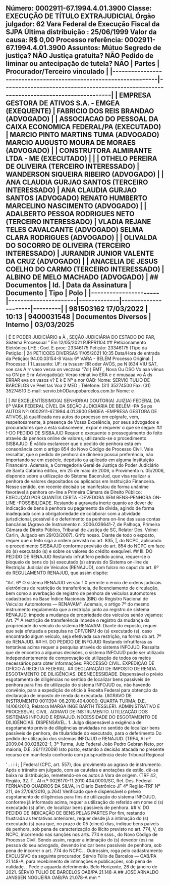 ## Número: 0002911-67.1994.4.01.3900 Classe: EXECUÇÃO DE TÍTULO EXTRAJUDICIAL Órgão julgador: 62 Vara Federal de Execução Fiscal da SJPA Última distribuição : 25/06/1999 Valor da causa: R$ 0,00 Processo referência: 0002911-67.1994.4.01.3900 Assuntos: Mútuo Segredo de justiça? NÃO Justiça gratuita? NÃO Pedido de liminar ou antecipação de tutela? NÃO | Partes | Procurador/Terceiro vinculado | |-----------------------------------------------------------------|--------------------------------------------------------------------------------------| | EMPRESA GESTORA DE ATIVOS S.A. - EMGEA (EXEQUENTE) | FABRICIO DOS REIS BRANDAO (ADVOGADO) | | ASSOCIACAO DO PESSOAL DA CAIXA ECONOMICA FEDERAL/PA (EXECUTADO) | MARCIO PINTO MARTINS TUMA (ADVOGADO) MARCIO AUGUSTO MOURA DE MORAES (ADVOGADO) | | CONSTRUTORA ALMIRANTE LTDA - ME (EXECUTADO) | | | OTHELO PEREIRA DE OLIVEIRA (TERCEIRO INTERESSADO) | WANDERSON SIQUEIRA RIBEIRO (ADVOGADO) | | ANA CLAUDIA GURJAO SANTOS (TERCEIRO INTERESSADO) | ANA CLAUDIA GURJAO SANTOS (ADVOGADO) RENATO HUMBERTO MARCELINO NASCIMENTO (ADVOGADO) | | ADALBERTO PESSOA RODRIGUES NETO (TERCEIRO INTERESSADO) | VLADIA REJANE TELES CAVALCANTE (ADVOGADO) SELMA CLARA RODRIGUES (ADVOGADO) | | OLIVALDA DO SOCORRO DE OLIVEIRA (TERCEIRO INTERESSADO) | JURANDIR JUNIOR VALENTE DA CRUZ (ADVOGADO) | | ANACELIA DE JESUS COELHO DO CARMO (TERCEIRO INTERESSADO) | ALBINO DE MELO MACHADO (ADVOGADO) | ## Documentos | Id. | Data da Assinatura | Documento | Tipo | Polo | |----------------------|----------------------|-------------|---------------------|---------| | 981503162 17/03/2022 | 10:13 | 9400031548 | Documentos Diversos | Interno | 03/03/2025

| É E PODER JUDICIÁRIO a À , SEÇÃO JUDICIÁRIA DO ESTADO DO PAR, Sistema Processual ” Em 12/05/2021 PJRPR1104 ## Peticionamento Eletrônico LHE ; Cod. E-proc: 23346175 Petição: 23346175 (Tipo da Petição: | 24 PETICOES DIVERSAS 11/05/2021 10:35 Data/Hora de entrada da Petição: 94.00.03154-8 Vara: 6º VARA - BELÉM Processo Original: | Processo: Í 1 Lassunto: UF: ra tvsusnr RR oder AVÓS, pe N [634 VIU SAT, soe cas A rr vaso vesva on veczasa “7d ) EMT , Nova Ou DSO Vo aaa vênus va ON pe E nr Advogado(a): Verao reinat ivo ERA e e nmusaaa vo À ds ERRAR eva on vasos v? E k E Nº a nor OAB: Nome: SERVIO TULIO DE BARCELOS vv Peel tas Voa 2 MED ; Telefone: (31) 35274500 Fax: (31) 35274510 E-mail: servio.bhODarupobarcelos.com.br Nome: e

| | ## EXCELENTÍSSIMO(A) SENHOR(A) DOUTOR(A) JUIZ(A) FEDERAL DA 6º VARA FEDERAL CÍVEL DA SEÇÃO JUDICIÁRIA DE BELÉM -PA Se ps AUTOS Nº: 0002911-67.1994.4.01.3900 EMGEA -EMPRESA GESTORA DE ATIVOS, já qualificada nos autos do processo em epígrafe, vem, respeitosamente, à presença de Vossa Excelência, por seus advogados e procuradores que a esta subscrevem, expor e requerer o que se segue: ## !-DO PEDIDO DE SISBAJUD Requer o exequente o prosseguimento do feito através da penhora online de valores, utilizando-se o procedimento SISBAJUD. É válido esclarecer que o pedido de penhora está em consonância com o artigo 854 do Novo Código de Processo Civil. Vale ressaltar, que o pedido de penhora de dinheiro possui preferência, não importando se em espécie, depósito ou aplicado em alguma Instituição Financeira. Ademais, a Corregedoria Geral de Justiça do Poder Judiciário de Santa Catarina editou, em 25 de maio de 2006, o Provimento n. 05/2006, dispondo sobre a utilização do Sistema BacenJud, que visa realizar a penhora de valores depositados ou aplicados em Instituição Financeira. Nesse sentido, em recente decisão se manifestou de forma unânime favorável à penhora on-line a Primeira Câmara de Direito Público: EXECUÇÃO POR QUANTIA CERTA -DEVEDORA SEM BENS-PENHORA ON-LINE -POSSIBILIDADE. Restando a agravada inerte quanto ao dever de indicação de bens à penhora ou pagamento da dívida, agindo de forma inadequada com a obrigatoriedade de colaborar com a atividade jurisdicional, possível é o deferimento da penhora on-line das suas contas bancárias.(Agravo de Instrumento n. 2006.026641-7, de Palhoça, Primeira Câmara de Direito Público, Tribunal de Justiça de SC, Relator Des. Volnei Carlin, Julgado em 29/03/2007). Grifo nosso. Diante de todo o exposto, requer que o feito siga a ordem prevista no art. 835, |, do NCPC, aplicando o procedimento SISBAJUD conforme previsão do art. 854 do NCPC em face do (s) executado (s) e sobre os valores do crédito exequível. ## Ill. DO PEDIDO DE RENAJUD Restando infrutífero pedido acima, requer-se o bloqueio de bens do (s) executado (s) através do Sistema on-line de Restrição Judicial de Veículos (RENAJUD), com fulcro no caput do art. 6º do REGULAMENTO RENAJUD, que assim dispõe:

"Art. 6º O sistema RENAJUD versão 1.0 permite o envio de ordens judiciais eletrônicas de restrição de transferência, de licenciamento de circulação, bem como a averbação de registro de penhora de veículos automotores cadastrados na Base Índice Nacionais (BIN) do Registro Nacional de Veículos Automotores — RENAVAM". Ademais, o artigo 7º do mesmo instrumento regulamenta que a restrição junto ao registro de sistema RENAJUD, impede a mudança de propriedade dos veículos senão vejamos: Art. 7º A restrição de transferência impede o registro da mudança da propriedade do veículo do sistema RENAVAM. Diante do exposto, requer que seja efetuada a pesquisa no CPF/CNPJ do (s) executado (s), caso encontrado algum veículo, seja efetivada sua restrição, na forma do art. 7º do RENAJUD. ## HI. DO PEDIDO DE INFOJUD Restando infrutíferas as tentativas acima requer a pesquisa através do sistema INFOJUD. Ressalta que de encontro a algumas decisões, o sistema INFOJUD pode ser utilizado independentemente de comprovação de utilização de todos os meios necessários para obter informações: PROCESSO CIVIL. EXPEDIÇÃO DE OFÍCIO À RECEITA FEDERAL. ## DECLARAÇÃO DE IMPOSTO DE RENDA. ESGOTAMENTO DE DILIGÊNCIAS. DESNECESSIDADE. Dispensável o prévio esgotamento de diligências no sentido de localizar bens passíveis de penhora para fins de utilização do sistema INFOJUD ou, não havendo convênio, para a expedição de ofício à Receita Federal para obtenção da declaração de imposto de renda da executada. (AGRAVO DE INSTRUMENTO 0011394-06.2010.404.0000; QUARTA TURMA; D.E. 14/06/2010; Relatora MARGA INGE BARTH TESSLER). ADMINISTRATIVO E PROCESSUAL CIVIL. AGRAVO DE INSTRUMENTO. UTILIZAÇÃO DOS SISTEMAS INFOJUD E RENAJUD. NECESSIDADE DO ESGOTAMENTO DE DILIGÊNCIAS. DISPENSÁVEL. 1. Julgo dispensável a exigência de esgotamento prévio de diligências envidadas no sentido de localizar bens passíveis de penhora, de titularidade do executado, para o deferimento Do pedido de utilização dos sistemas INFOJUD e RENAJUD. (TRF4, AI nº 2009.04.00.028202-1, 3º Turma, Juiz Federal João Pedro Gebran Neto, por maioria, D.E. 26/11/2009) Isto posto, estando a decisão atacada no presente recurso em manifesto confronto com jurisprudência deste Tribunal Regional

' . : i í ; | Federal (CPC, art. 557), dou provimento ao agravo de instrumento. Após o trânsito em julgado, com as cautelas e anotações de estilo, dê-se baixa na distribuição, remetendo-se os autos à Vara de origem. (TRF 42, Região, 32. T., Al n.º 0026170-11.2010.404.0000/SC, Rel. Des. Federal FERNANDO QUADROS DA SILVA, in Diário Eletrônico JF 4º Região-TRF Nº 211, de 27/09/2010, p.264) Verificado que é dispensável o prévio esgotamento de diligências para fins de utilização do sistema INFOJUD, conforme já informado acima, requer a utilização do referido em nome d (s) executado (s) afim, de localizar bens passiveis de penhora. ## V. DO PEDIDO DE INDICAÇÃO DE BENS PELAS PARTES Por fim, restando frustrada as tentativas anteriores, requer desde já a intimação do (s) executado (s) para que, no prazo de 05 (cinco) dias, indique bens paíveis de penhora, sob pena de caracterização do ilícito previsto no art. 774, V, do NCPC, incorrendo nas sanções nos arts. 774 e ssss., do Novo Código de Processo Civil. Sendo assim, requer a intimação do (s) devedor (es) na pessoa do seu advogado, devendo indicar bens passíveis de penhora, sob pena de incorrer o art. 774 do NCPC. . Outrossim, roga pelo cadastramento EXCLUSIVO da seguinte procurador, Sérvio Túlio de Barcelos — OAB/PA 21.148-A, para recebimento de intimações e publicações, sob pena de nulidade. . Pede e aguarda deferimento. Belo Horizonte, 28 de janeiro de 2021. SÉRVIO TÚLIO DE BARCELOS OAB/PA 21.148-A ## JOSÉ ARNALDO JANSSEN NOGUEIRA OAB/PA 21.078-A mm *


